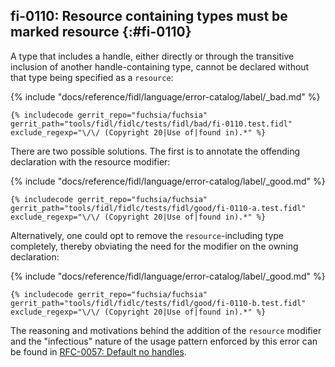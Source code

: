 ## fi-0110: Resource containing types must be marked resource {:#fi-0110}

A type that includes a handle, either directly or through the transitive
inclusion of another handle-containing type, cannot be declared without that
type being specified as a `resource`:

{% include "docs/reference/fidl/language/error-catalog/label/_bad.md" %}

```fidl
{% includecode gerrit_repo="fuchsia/fuchsia" gerrit_path="tools/fidl/fidlc/tests/fidl/bad/fi-0110.test.fidl" exclude_regexp="\/\/ (Copyright 20|Use of|found in).*" %}
```

There are two possible solutions. The first is to annotate the offending
declaration with the resource modifier:

{% include "docs/reference/fidl/language/error-catalog/label/_good.md" %}

<!-- TODO(https://fxbug.dev/109877): Improve example quality. -->
```fidl
{% includecode gerrit_repo="fuchsia/fuchsia" gerrit_path="tools/fidl/fidlc/tests/fidl/good/fi-0110-a.test.fidl" exclude_regexp="\/\/ (Copyright 20|Use of|found in).*" %}
```

Alternatively, one could opt to remove the `resource`-including type completely,
thereby obviating the need for the modifier on the owning declaration:

{% include "docs/reference/fidl/language/error-catalog/label/_good.md" %}

```fidl
{% includecode gerrit_repo="fuchsia/fuchsia" gerrit_path="tools/fidl/fidlc/tests/fidl/good/fi-0110-b.test.fidl" exclude_regexp="\/\/ (Copyright 20|Use of|found in).*" %}
```

The reasoning and motivations behind the addition of the `resource` modifier and
the "infectious" nature of the usage pattern enforced by this error can be found
in [RFC-0057: Default no handles][rfc-0057].

[rfc-0057]: /docs/contribute/governance/rfcs/0057_default_no_handles.md
